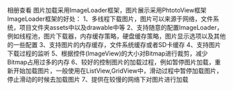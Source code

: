 相册查看
图片加载采用ImageLoader框架，图片展示采用PhtotoView框架
ImageLoader框架的好处：
1、多线程下载图片，图片可以来源于网络，文件系统，项目文件夹assets中以及drawable中等
2、支持随意的配置ImageLoader，例如线程池，图片下载器，内存缓存策略，硬盘缓存策略，图片显示选项以及其他的一些配置
3、支持图片的内存缓存，文件系统缓存或者SD卡缓存
4、支持图片下载过程的监听
5、根据控件(ImageView)的大小对Bitmap进行裁剪，减少Bitmap占用过多的内存
6、较好的控制图片的加载过程，例如暂停图片加载，重新开始加载图片，一般使用在ListView,GridView中，滑动过程中暂停加载图片，停止滑动的时候去加载图片
7、提供在较慢的网络下对图片进行加载
